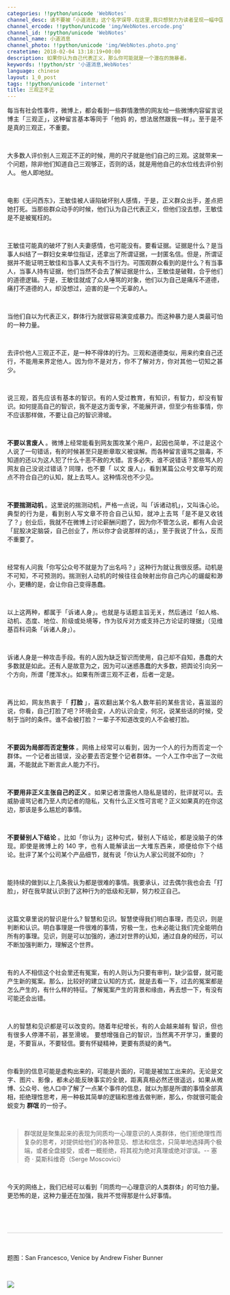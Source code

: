 ```yaml
---
categories: !!python/unicode 'WebNotes'
channel_desc: 请不要被「小道消息」这个名字误导.在这里,我只想努力为读者呈现一幅中国互联网的清明上河图.
channel_ercode: !!python/unicode 'img/WebNotes.ercode.png'
channel_id: !!python/unicode 'WebNotes'
channel_name: 小道消息
channel_photo: !!python/unicode 'img/WebNotes.photo.png'
createtime: 2018-02-04 13:18:19+00:00
description: 如果你认为自己代表正义，那么你可能就是一个潜在的施暴者。
keywords: !!python/str '小道消息,WebNotes'
language: chinese
layout: 1_0_post
tags: !!python/unicode 'internet'
title: 三观正不正
---
```

<div class="rich_media_content" id="js_content">
<p style="text-align: justify;">
         每当有社会性事件，微博上，都会看到一些群情激愤的网友给一些微博内容留言说博主「三观正」，这种留言基本等同于「他妈 的，想法居然跟我一样」。至于是不是真的三观正，不重要。
         <br/>
</p>
<p>
<br/>
</p>
<p style="text-align: justify;">
         大多数人评价别人三观正不正的时候，用的尺子就是他们自己的三观。这就带来一个问题，除非他们知道自己三观够正，否则的话，就是用他自己的水位线去评价别人。
         <span style="text-align: justify;">
          他人即地狱。
         </span>
</p>
<p>
<br/>
</p>
<p style="text-align: justify;">
         电影《无问西东》，王敏佳被人诬陷破坏别人感情，于是，正义群众出手，差点把她打死。当那些群众动手的时候，他们认为自己代表正义，但他们没去想，王敏佳是不是被冤枉的。
        </p>
<p>
<br/>
</p>
<p style="text-align: justify;">
         王敏佳可能真的破坏了别人夫妻感情，也可能没有。要看证据。证据是什么？是当事人纠结了一群妇女来单位指证，还拿出了所谓证据，一封匿名信。但是，所谓证据并不能证明王敏佳和当事人丈夫有不当行为。可围观群众看到的是什么？有当事人，当事人持有证据，他们当然不会去了解证据是什么，王敏佳是破鞋，合乎他们的道德逻辑。于是，王敏佳就成了众人唾骂的对象，他们以为自己是痛斥不道德，痛打不道德的人，却没想过，迫害的是一个无辜的人。
        </p>
<p style="text-align: justify;">
<br/>
</p>
<p style="text-align: justify;">
         当他们自以为代表正义，群体行为就很容易演变成暴力。而这种暴力是人类最可怕的一种力量。
        </p>
<p style="text-align: justify;">
<br/>
</p>
<p style="text-align: justify;">
         去评价他人三观正不正，是一种不得体的行为。三观和道德类似，用来约束自己还行，不能用来界定他人。因为你不是对方，你不了解对方，你对其他一切知之甚少。
        </p>
<p style="text-align: justify;">
<br/>
</p>
<p style="text-align: justify;">
         说三观，首先应该有基本的智识。有的人受过教育，有知识，有智力，却没有智识。如何提高自己的智识，我不是这方面专家，不能展开讲，但至少有些事情，你不应该那样做，不要让自己的智识滑坡。
        </p>
<p style="text-align: justify;">
<br/>
</p>
<p style="text-align: justify;">
<strong>
          不要以言废人
         </strong>
         。微博上经常能看到网友围攻某个用户，起因也简单，不过是这个人说了一句错话，有的时候甚至只是断章取义被误解。而各种留言谩骂之狠毒，不知道的还以为这人犯了什么十恶不赦的大错。言多必失，谁不说错话？那些骂人的网友自己没说过错话？同理，也不要「
         <span style="text-align: justify;">
          以文
         </span>
         废人」，看到某篇公众号文章写的观点不符合自己的认知，就上去骂人。这种情况也不少见。
        </p>
<p style="text-align: justify;">
<br/>
</p>
<p style="text-align: justify;">
<strong>
          不要揣测动机
         </strong>
         。这里说的揣测动机，严格一点说，叫「诉诸动机」，又叫诛心论。典型的行为是，看到别人写文章不符合自己认知，就冲上去骂「是不是又收钱了？」创业后，我就不在微博上讨论薪酬问题了，因为你不管怎么说，都有人会说「屁股决定脑袋，自己创业了，所以你才会说那样的话」，至于我说了什么，反而不重要了。
        </p>
<p>
<br/>
</p>
<p style="text-align: justify;">
         经常有人问我「你写公众号不就是为了出名吗？」这种行为就让我很反感。动机是不可知，不可预测的。揣测别人动机的时候往往会映射出你自己内心的龌龊和渺小，更糟的是，会让你自己变得愚蠢。
        </p>
<p>
<br/>
</p>
<p style="text-align: justify;">
         以上这两种，都属于「诉诸人身」。也就是与话题主旨无关，然后通过「如人格、动机、态度、地位、阶级或处境等，作为驳斥对方或支持己方论证的理据」（见维基百科词条「诉诸人身」）。
        </p>
<p>
<br/>
</p>
<p style="text-align: justify;">
         诉诸人身是一种攻击手段。有的人因为缺乏智识而使用，自己却不自知，愚蠢的大多数就是如此。还有人是故意为之，因为可以迷惑愚蠢的大多数，把舆论引向另一个方向，所谓「搅浑水」。如果有所谓三观不正者，后者一定是。
        </p>
<p style="text-align: justify;">
<br/>
</p>
<p style="text-align: justify;">
         再比如，网友热衷于「
         <strong>
          打脸
         </strong>
         」，喜欢翻出某个名人数年前的某些言论，喜滋滋的说，你看，自己打脸了吧？环境会变，人的认识会变，何况，说某些话的时候，受制于当时的条件。谁不会被打脸？一辈子不知道改变的人不会被打脸。
        </p>
<p style="text-align: justify;">
<br/>
</p>
<p style="text-align: justify;">
<strong>
          不要因为局部而否定整体
         </strong>
         。网络上经常可以看到，因为一个人的行为而否定一个群体。一个记者出错误，没必要去否定整个记者群体。一个人工作中出了一次纰漏，不能就此下断言此人能力不行。
        </p>
<p style="text-align: justify;">
<br/>
</p>
<p style="text-align: justify;">
<strong>
<span style="text-align: justify;">
           不要用非正义主张自己的正义
          </span>
</strong>
<span style="text-align: justify;">
          。如果记者泄露他人隐私是错的，批评就可以。去威胁谩骂记者乃至人肉记者的隐私，又有什么正义性可言呢？正义如果真的在你这边，那该是多么尴尬的事情。
         </span>
</p>
<p style="text-align: justify;">
<span style="text-align: justify;">
<br/>
</span>
</p>
<p style="text-align: justify;">
<span style="text-align: justify;">
<strong style="text-align: justify;white-space: normal;">
           不要替别人下结论
          </strong>
<span style="text-align: justify;">
           。比如「你认为」这种句式，替别人下结论，都是没脑子的体现。即使是微博上的 140 字，也有人能解读出一大堆东西来，顺便给你下个结论。批评了某个公司某个产品细节，就有说「你认为人家公司就不如你」？
          </span>
</span>
</p>
<p style="text-align: justify;">
<br/>
</p>
<p style="text-align: justify;">
         能持续的做到以上几条我认为都是很难的事情。我要承认，过去偶尔我也会去「打脸」，好在我早就认识到了这种行为的低级和无聊，努力校正自己。
         <br/>
</p>
<p style="text-align: justify;">
<br/>
</p>
<p style="text-align: justify;">
<span style="text-align: justify;">
          这篇文章里说的智识是什么? 智慧和见识。智慧使得我们明白事理，而见识，则是判断和认识。明白事理是一件很难的事情，穷极一生，也未必能让我们完全能明白所有的事理。见识，则是可以加强的，通过对世界的认知，通过自身的经历，可以不断加强判断力，理解这个世界。
         </span>
</p>
<p style="text-align: justify;">
<span style="text-align: justify;">
<br/>
</span>
</p>
<p style="text-align: justify;">
         有的人不相信这个社会里还有冤案，有的人则认为只要有审判，缺少监督，就可能产生新的冤案。那么，比较好的建立认知的方式，就是去看一下，过去的冤案都是怎么产生的，有什么样的特征。了解冤案产生的背景和缘由，再去想一下，有没有可能还会出错。
        </p>
<p style="text-align: justify;">
<span style="text-align: justify;">
<br/>
</span>
</p>
<p style="text-align: justify;">
         人的智慧和见识都是可以改变的。随着年纪增长，有的人会越来越有
         <span style="text-align: justify;">
          智识，但也有很多人停滞不前，甚至滑坡。
         </span>
         要想增强自己的智识，当然离不开学习，重要的是，不要盲从，不要轻信。要有怀疑精神，更要有质疑的勇气。
        </p>
<p style="text-align: justify;">
<span style="text-align: justify;">
<br/>
</span>
</p>
<p style="text-align: justify;">
         你看到的信息可能是虚构出来的，可能是片面的，可能是被加工出来的。无论是文字、图片、影像，都未必能反映事实的全貌，距离真相必然还很遥远，如果从微博、公众号、他人口中了解了一点某个事件的信息，就以为那是所谓的事情全部真相，拒绝理性思考，用一种极其简单的逻辑和思维去做判断，那么，你就很可能会蜕变为
         <strong>
          群氓
         </strong>
         的一份子。
        </p>
<p style="text-align: justify;">
<br/>
</p>
<p style="text-align: justify;">
<span style="color: rgb(51, 51, 51);font-family: arial, 宋体, sans-serif;font-size: 14px;font-variant-ligatures: normal;orphans: 2;text-indent: 28px;widows: 2;background-color: rgb(255, 255, 255);">
</span>
</p>
<blockquote>
<p>
          群氓就是聚集起来的表现为同质均一心理意识的人类群体，他们拒绝理性而复杂的思考，对提供给他们的各种意见、想法和信念，只简单地选择两个极端，或者全盘接受，或者一概拒绝，将其视为绝对真理或绝对谬误。-- 塞奇 · 莫斯科维奇（Serge Moscovici）
         </p>
</blockquote>
<p style="orphans: 2;text-indent: 28px;widows: 2;text-align: justify;">
<br/>
</p>
<p style="orphans: 2;widows: 2;text-align: justify;text-indent: 0em;">
         今天的网络上，我们已经可以看到「同质均一心理意识的人类群体」的可怕力量。更恐怖的是，这种力量还在加强，我并不觉得那是什么好事情。
        </p>
<p style="text-align: justify;">
<span style="color: rgb(51, 51, 51);font-family: arial, 宋体, sans-serif;font-size: 14px;font-variant-ligatures: normal;orphans: 2;text-indent: 28px;widows: 2;background-color: rgb(255, 255, 255);">
<br/>
</span>
</p>
<p style="white-space: normal;">
<br/>
</p>
<hr style="margin-top: 1em;margin-bottom: 1em;white-space: normal;max-width: 100%;font-family: Lato, Helvetica, Arial, freesans, clean, sans-serif;border-right-width: 0px;border-bottom-width: 0px;border-left-width: 0px;border-top-style: solid;border-top-color: rgb(234, 234, 234);height: 1px;color: rgb(51, 51, 51);font-size: 15px;box-sizing: border-box !important;word-wrap: break-word !important;"/>
<p style="white-space: normal;">
<br/>
</p>
<p>
         题图：San Francesco, Venice by Andrew Fisher Bunner
        </p>
<p>
<br/>
</p>
<p>
<img class="" data-copyright="0" data-ratio="1" data-s="300,640" data-src="" data-type="png" data-w="1360" src="{{ '/img/ow5rEn8QGlHibt8ZZ1eyuqazlrNNKDBwUUicGg7RrtoJGcT6fXdesTWwQhwJGaeQ0NLqe9BYibu2h1ql7GX6vUNGg.png' | prepend: site.img | replace: '//','/' }}" style=""/>
</p>
<p>
<br/>
</p>
</div>